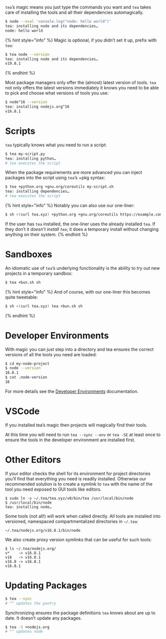 
`tea`’s magic means you just type the commands you want and `tea` takes care
of installing the tools and all their dependencies automagically.

```sh
$ node --eval 'console.log("node: hello world")'
tea: installing node and its dependencies…
node: hello world
```

{% hint style="info" %}
Magic is optional, if you didn’t set it up, prefix with `tea`:

```sh
$ tea node --version
tea: installing node and its dependencies…
v19.8.1
```
{% endhint %}

Most package managers only offer the (almost) latest version of tools. `tea`
not only offers the latest versions immediately it knows you need to be able
to pick and choose what versions of tools you use:

```sh
$ node^16 --version
tea: installing nodejs.org^16
v16.8.1
```

# Scripts

`tea` typically knows what you need to run a script:

```sh
$ tea my-script.py
tea: installing python…
# tea executes the script
```

When the package requirements are more advanced you can inject packages into
the script using `tea`’s +pkg syntax:

```sh
$ tea +python.org +gnu.org/coreutils my-script.sh
tea: installing dependencies…
# tea executes the script
```

{% hint style="info" %}
Notably you can also use our one-liner:

```sh
$ sh <(curl tea.xyz) +python.org +gnu.org/coreutils https://example.com/my-script.sh
```

If the user has `tea` installed, the one-liner uses the already installed
`tea`. If they don’t it *doesn’t install `tea`*; it does a temporary install
without changing anything on their system.
{% endhint %}


# Sandboxes

An idiomatic use of `tea`’s underlying functionality is the ability
to try out new projects in a temporary sandbox:

```sh
$ tea +bun.sh sh
```

{% hint style="info" %}
And of course, with our one-liner this becomes quite tweetable:

```sh
$ sh <(curl tea.xyz) tea +bun.sh sh
```

{% endhint %}


# Developer Environments

With magic you can just step into a directory and tea ensures the correct
versions of all the tools you need are loaded:

```sh
$ cd my-node-project
$ node --version
16.8.1
$ cat .node-version
16
```

For more details see the
[Developer Environments](developer-environments.md)
documentation.


# VSCode

If you installed tea’s magic then projects will magically find their tools.

At this time you will need to run `tea --sync --env` or `tea -SE` at least
once to ensure the tools in the developer environment are installed first.

# Other Editors

If your editor checks the shell for its environment for project directories
you’ll find that everything you need is readily installed. Otherwise our
recommended solution is to create a symlink to `tea` with the name of the tool
you need exposed to GUI tools like editors.

```
$ sudo ln -s ~/.tea/tea.xyz/v0/bin/tea /usr/local/bin/node
$ /usr/local/bin/node
tea: installing node…
```

Some tools (not all!) will work when called directly. All tools are installed
into versioned, namespaced compartmentalized directories in `~/.tea`:

```
~/.tea/nodejs.org/v16.8.1/bin/node
```

We also create proxy version symlinks that can be useful for such tools:

```
$ ls ~/.tea/nodejs.org/
v*    -> v16.8.1
v16   -> v16.8.1
v16.8 -> v16.8.1
v16.8.1
```


# Updating Packages

```sh
$ tea --sync
# ^^ updates the pantry
```

Synchronizing ensures the package definitions `tea` knows about are up to
date. It doesn’t update any packages.

```sh
$ tea -S +nodejs.org
# ^^ updates node
```

